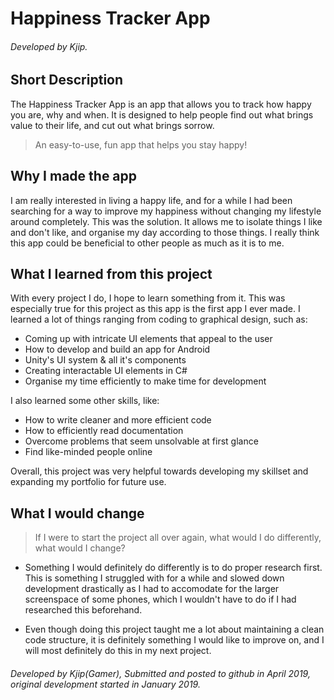 # Happiness Tracker App
###### Developed by Kjip.

## Short Description
The Happiness Tracker App is an app that allows you to track how happy you are, why and when.
It is designed to help people find out what brings value to their life, and cut out what brings sorrow.
> An easy-to-use, fun app that helps you stay happy!

## Why I made the app
I am really interested in living a happy life, and for a while I had been searching for a way to improve my happiness without changing my lifestyle around completely. This was the solution. It allows me to isolate things I like and don't like, and organise my day according to those things. I really think this app could be beneficial to other people as much as it is to me.

## What I learned from this project
With every project I do, I hope to learn something from it. This was especially true for this project as this app is the first app I ever made.
I learned a lot of things ranging from coding to graphical design, such as:
- Coming up with intricate UI elements that appeal to the user
- How to develop and build an app for Android
- Unity's UI system & all it's components
- Creating interactable UI elements in C#
- Organise my time efficiently to make time for development

I also learned some other skills, like:
- How to write cleaner and more efficient code
- How to efficiently read documentation
- Overcome problems that seem unsolvable at first glance
- Find like-minded people online

Overall, this project was very helpful towards developing my skillset and expanding my portfolio for future use.

## What I would change
> If I were to start the project all over again, what would I do differently, what would I change?

- Something I would definitely do differently is to do proper research first. This is something I struggled with for a while and slowed down development drastically as I had to accomodate for the larger screenspace of some phones, which I wouldn't have to do if I had researched this beforehand.

- Even though doing this project taught me a lot about maintaining a clean code structure, it is definitely something I would like to improve on, and I will most definitely do this in my next project.



###### Developed by Kjip(Gamer), Submitted and posted to github in April 2019, original development started in January 2019.
